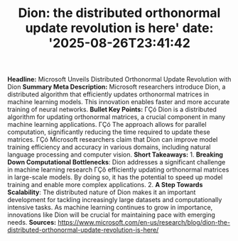 ﻿---
title: "Dion: the distributed orthonormal update revolution is here'
date: '2025-08-26T23:41:42"
category: "Markets"
summary: ""
slug: "dion the distributed orthonormal update revolution is here"
source_urls:
  - "https://www.microsoft.com/en-us/research/blog/dion-the-distributed-orthonormal-update-revolution-is-here/"
seo:
  title: "Dion: the distributed orthonormal update revolution is here | Hash n Hedge'
  description: '"
  keywords: ["news", "markets", "brief"]
---
**Headline:** Microsoft Unveils Distributed Orthonormal Update Revolution with Dion  **Summary Meta Description:** Microsoft researchers introduce Dion, a distributed algorithm that efficiently updates orthonormal matrices in machine learning models. This innovation enables faster and more accurate training of neural networks.  **Bullet Key Points:**  ΓÇó Dion is a distributed algorithm for updating orthonormal matrices, a crucial component in many machine learning applications. ΓÇó The approach allows for parallel computation, significantly reducing the time required to update these matrices. ΓÇó Microsoft researchers claim that Dion can improve model training efficiency and accuracy in various domains, including natural language processing and computer vision.  **Short Takeaways:**  1. **Breaking Down Computational Bottlenecks**: Dion addresses a significant challenge in machine learning research ΓÇô efficiently updating orthonormal matrices in large-scale models. By doing so, it has the potential to speed up model training and enable more complex applications. 2. **A Step Towards Scalability**: The distributed nature of Dion makes it an important development for tackling increasingly large datasets and computationally intensive tasks. As machine learning continues to grow in importance, innovations like Dion will be crucial for maintaining pace with emerging needs.  **Sources:**  https://www.microsoft.com/en-us/research/blog/dion-the-distributed-orthonormal-update-revolution-is-here/ 
